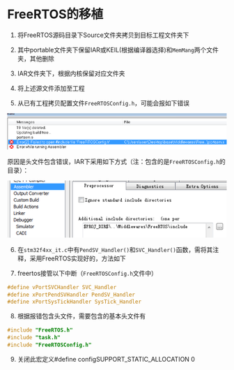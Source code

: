 # FreeRTOS的移植



1. 将FreeRTOS源码目录下Source文件夹拷贝到目标工程文件夹下

2. 其中portable文件夹下保留IAR或KEIL(根据编译器选择)和`MemMang`两个文件夹，其他删除

3. IAR文件夹下，根据内核保留对应文件夹

4. 将上述源文件添加至工程

5. 从已有工程拷贝配置文件`FreeRTOSConfig.h`，可能会报如下错误

![error](pic/clip_image001.png)

原因是头文件包含错误，IAR下采用如下方式（注：包含的是`FreeRTOSConfig.h`的目录）：

![inc](pic/clip_image002.png)

 

6. 在`stm32f4xx_it.c`中有`PendSV_Handler()`和`SVC_Handler()`函数，需将其注释，采用FreeRTOS实现好的，方法如下

7. freertos接管以下中断（`FreeRTOSConfig.h`文件中）

```c
#define vPortSVCHandler SVC_Handler
#define xPortPendSVHandler PendSV_Handler
#define xPortSysTickHandler SysTick_Handler
```

8. 根据报错包含头文件，需要包含的基本头文件有

```c
#include "FreeRTOS.h"
#include "task.h"
#include "FreeRTOSConfig.h"
```

9. 关闭此宏定义#define configSUPPORT_STATIC_ALLOCATION     0